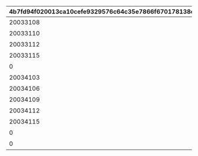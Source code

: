 |4b7fd94f020013ca10cefe9329576c64c35e7866f670178138d9b51a24c291b1|2fe156f022902b871f52567c5c69e6118347d3cef9baef15d18c969ff76a511a|354dd2acbefa63902f1ed3e1c90ac524d7659f0b85c2bc77fc5b3e80b83864d5|a07a20617e84a01b7b7e63cc2b4be55b7cdd0a838a68ae97cf98338631f6d43c|309c4270c88cbeefad8fb0a5a030858dcebdeca1953de2cc8ec9fe6f838b0dc0|196e9c85435a81e0a8ca38fc90e6db1909a0d74269342300f40c5055884972e3|
| --- | --- | --- | --- | --- | --- |
|20033108|5058003|10058|絆ダイアリーその1|0|1005801|
|20033110|5058003|10058|絆ダイアリーその2|0|1005802|
|20033112|5058003|10058|絆ダイアリーその3|0|1005803|
|20033115|5058004|10058|絆ダイアリーその4|0|1005804|
|0|5058005|10058|絆ダイアリーその5|2003301|1005805|
|20034103|5059001|10059|絆ダイアリーその6|0|1005901|
|20034106|5059002|10059|絆ダイアリーその7|0|1005902|
|20034109|5059004|10059|絆ダイアリーその8|0|1005903|
|20034112|5059005|10059|絆ダイアリーその9|0|1005904|
|20034115|5059006|10059|絆ダイアリーその10|0|1005905|
|0|5059007|10059|絆ダイアリーその11|2003401|1005906|
|0|0|10059|エクストラページ|0|1005907|